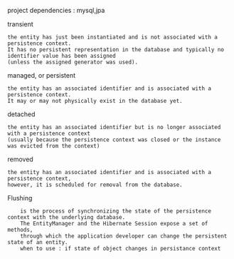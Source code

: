 project dependencies : mysql,jpa



transient

    the entity has just been instantiated and is not associated with a persistence context. 
    It has no persistent representation in the database and typically no identifier value has been assigned 
    (unless the assigned generator was used).


managed, or persistent

    the entity has an associated identifier and is associated with a persistence context. 
    It may or may not physically exist in the database yet.


detached

    the entity has an associated identifier but is no longer associated with a persistence context 
    (usually because the persistence context was closed or the instance was evicted from the context)

removed

    the entity has an associated identifier and is associated with a persistence context, 
    however, it is scheduled for removal from the database.




Flushing

        is the process of synchronizing the state of the persistence context with the underlying database. 
        The EntityManager and the Hibernate Session expose a set of methods, 
        through which the application developer can change the persistent state of an entity.
        when to use : if state of object changes in persistance context



